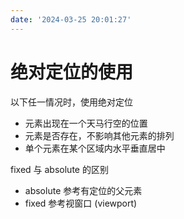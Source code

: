 ```yaml
---
date: '2024-03-25 20:01:27'
---
```


# 绝对定位的使用

以下任一情况时，使用绝对定位

- 元素出现在一个天马行空的位置
- 元素是否存在，不影响其他元素的排列
- 单个元素在某个区域内水平垂直居中

fixed 与 absolute 的区别

- absolute 参考有定位的父元素
- fixed 参考视窗口 (viewport)
